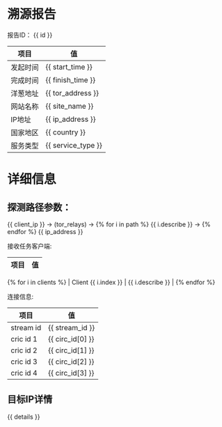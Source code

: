 # 溯源报告
报告ID： {{ id }}

|项目|值|
| ------  | ----------- |
| 发起时间 |  {{ start_time }} |
| 完成时间 | {{ finish_time }} |
| 洋葱地址 | {{ tor_address }} |
| 网站名称 | {{ site_name }} |
| IP地址  | {{ ip_address }} |
| 国家地区 | {{ country }} |
| 服务类型 | {{ service_type }} |


# 详细信息

## 探测路径参数：

{{ client_ip }} -> (tor_relays) ->
{% for i in path %}
{{ i.describe }} -> 
{% endfor %}
{{ ip_address }}

接收任务客户端:

|项目|值|
| ---- | --- |
{% for i in clients %}
| Client {{ i.index }} | {{ i.describe }} |
{% endfor %}

连接信息:

|项目|值|
| ---- | --- |
| stream id | {{ stream_id }} |
| cric id 1 | {{ circ_id[0] }} |
| cric id 2 | {{ circ_id[1] }} |
| cric id 3 | {{ circ_id[2] }} |
| cric id 4 | {{ circ_id[3] }} |

## 目标IP详情

{{ details }}